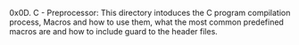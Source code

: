 0x0D. C - Preprocessor: This directory intoduces the C program compilation process, Macros and how to use them, what the most common predefined macros are and how to include guard to the header files.
